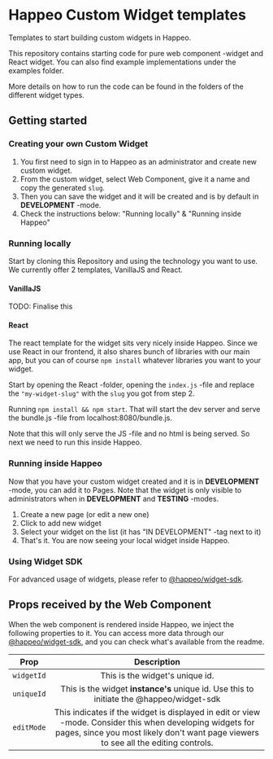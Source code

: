 # Happeo Custom Widget templates

Templates to start building custom widgets in Happeo.

This repository contains starting code for pure web component -widget and React widget. You can also find example implementations under the examples folder.

More details on how to run the code can be found in the folders of the different widget types.

## Getting started

### Creating your own Custom Widget

1. You first need to sign in to Happeo as an administrator and create new custom widget.
2. From the custom widget, select Web Component, give it a name and copy the generated `slug`.
3. Then you can save the widget and it will be created and is by default in **DEVELOPMENT** -mode.
4. Check the instructions below: "Running locally" & "Running inside Happeo"

### Running locally

Start by cloning this Repository and using the technology you want to use. We currently offer 2 templates, VanillaJS and React.

#### VanillaJS

TODO: Finalise this

#### React

The react template for the widget sits very nicely inside Happeo. Since we use React in our frontend, it also shares bunch of libraries with our main app, but you can of course `npm install` whatever libraries you want to your widget.

Start by opening the React -folder, opening the `index.js` -file and replace the `"my-widget-slug"` with the `slug` you got from step 2.

Running `npm install && npm start`. That will start the dev server and serve the bundle.js -file from localhost:8080/bundle.js.

Note that this will only serve the JS -file and no html is being served. So next we need to run this inside Happeo.

### Running inside Happeo

Now that you have your custom widget created and it is in **DEVELOPMENT** -mode, you can add it to Pages. Note that the widget is only visible to administrators when in **DEVELOPMENT** and **TESTING** -modes.

1. Create a new page (or edit a new one)
2. Click to add new widget
3. Select your widget on the list (it has "IN DEVELOPMENT" -tag next to it)
4. That's it. You are now seeing your local widget inside Happeo.

### Using Widget SDK

For advanced usage of widgets, please refer to [@happeo/widget-sdk](https://github.com/happeo/widgets-sdk).

## Props received by the Web Component

When the web component is rendered inside Happeo, we inject the following properties to it. You can access more data through our [@happeo/widget-sdk](https://github.com/happeo/widgets-sdk), and you can check what's available from the readme.

| Prop       |                                                                                           Description                                                                                            |
| ---------- | :----------------------------------------------------------------------------------------------------------------------------------------------------------------------------------------------: |
| `widgetId` |                                                                                 This is the widget's unique id.                                                                                  |
| `uniqueId` |                                                     This is the widget **instance's** unique id. Use this to initiate the @happeo/widget-sdk                                                     |
| `editMode` | This indicates if the widget is displayed in edit or view -mode. Consider this when developing widgets for pages, since you most likely don't want page viewers to see all the editing controls. |
